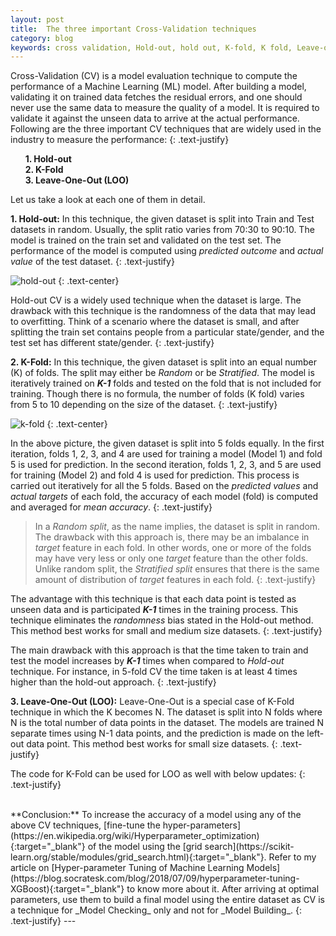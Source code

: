 ```yaml
---
layout: post
title:  The three important Cross-Validation techniques
category: blog
keywords: cross validation, Hold-out, hold out, K-fold, K fold, Leave-one-out, Leave one out, cv, LOO, LOOCV
---
```

Cross-Validation (CV) is a model evaluation technique to compute the performance of a Machine Learning (ML) model. After building a model, validating it on trained data fetches the residual errors, and one should never use the same data to measure the quality of a model. It is required to validate it against the unseen data to arrive at the actual performance. Following are the three important CV techniques that are widely used in the industry to measure the performance:
{: .text-justify}

&nbsp;&nbsp;&nbsp;&nbsp;&nbsp;&nbsp;**1. Hold-out**<br>
&nbsp;&nbsp;&nbsp;&nbsp;&nbsp;&nbsp;**2. K-Fold**<br>
&nbsp;&nbsp;&nbsp;&nbsp;&nbsp;&nbsp;**3. Leave-One-Out (LOO)**

Let us take a look at each one of them in detail.

**1. Hold-out:**
In this technique, the given dataset is split into Train and Test datasets in random. Usually, the split ratio varies from 70:30 to 90:10. The model is trained on the train set and validated on the test set. The performance of the model is computed using _predicted outcome_ and _actual value_ of the test dataset.
{: .text-justify}

![hold-out]({{site.baseurl}}/assets/img/hold-out.jpg)
{: .text-center}
<br>
<script src="https://gist.github.com/socratesk/b9f6124276bca737b0069fc69b26c5ce.js"></script>

Hold-out CV is a widely used technique when the dataset is large. The drawback with this technique is the randomness of the data that may lead to overfitting. Think of a scenario where the dataset is small, and after splitting the train set contains people from a particular state/gender, and the test set has different state/gender.
{: .text-justify}

**2. K-Fold:**
In this technique, the given dataset is split into an equal number (K) of folds. The split may either be _Random_ or be _Stratified_. The model is iteratively trained on _**K-1**_ folds and tested on the fold that is not included for training. Though there is no formula, the number of folds (K fold) varies from 5 to 10 depending on the size of the dataset.
{: .text-justify}

![k-fold]({{site.baseurl}}/assets/img/k-fold.jpg)
{: .text-center}

In the above picture, the given dataset is split into 5 folds equally. In the first iteration, folds 1, 2, 3, and 4 are used for training a model (Model 1) and fold 5 is used for prediction. In the second iteration, folds 1, 2, 3, and 5 are used for training (Model 2) and fold 4 is used for prediction. This process is carried out iteratively for all the 5 folds. Based on the _predicted values_ and _actual targets_ of each fold, the accuracy of each model (fold) is computed and averaged for _mean accuracy_.
{: .text-justify}

<script src="https://gist.github.com/socratesk/dffa1ff9d1b7bdb48bb68649104c3614.js"></script>

> In a _Random split_, as the name implies, the dataset is split in random. The drawback with this approach is, there may be an imbalance in _target_ feature in each fold. In other words, one or more of the folds may have very less or only one _target_ feature than the other folds. Unlike random split, the _Stratified split_ ensures that there is the same amount of distribution of _target_ features in each fold.
{: .text-justify}

The advantage with this technique is that each data point is tested as unseen data and is participated _**K-1**_ times in the training process. This technique eliminates the _randomness_ bias stated in the Hold-out method. This method best works for small and medium size datasets.
{: .text-justify}

The main drawback with this approach is that the time taken to train and test the model increases by _**K-1**_ times when compared to _Hold-out_ technique. For instance, in 5-fold CV the time taken is at least 4 times higher than the hold-out approach.
{: .text-justify}

**3. Leave-One-Out (LOO):**
Leave-One-Out is a special case of K-Fold technique in which the K becomes N. The dataset is split into N folds where N is the total number of data points in the dataset. The models are trained N separate times using N-1 data points, and the prediction is made on the left-out data point. This method best works for small size datasets.
{: .text-justify}

The code for K-Fold can be used for LOO as well with below updates:
{: .text-justify}

<script src="https://gist.github.com/socratesk/aa186220853be6154ec4810fa46d064e.js"></script>

<br>
**Conclusion:** To increase the accuracy of a model using any of the above CV techniques, [fine-tune the hyper-parameters](https://en.wikipedia.org/wiki/Hyperparameter_optimization){:target="_blank"} of the model using the [grid search](https://scikit-learn.org/stable/modules/grid_search.html){:target="_blank"}. Refer to my article on [Hyper-parameter Tuning of Machine Learning Models](https://blog.socratesk.com/blog/2018/07/09/hyperparameter-tuning-XGBoost){:target="_blank"} to know more about it. After arriving at optimal parameters, use them to build a final model using the entire dataset as CV is a technique for _Model Checking_ only and not for _Model Building_.
{: .text-justify}
---